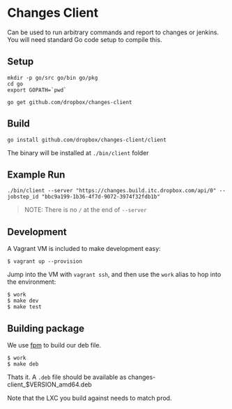 Changes Client
==============

Can be used to run arbitrary commands and report to changes
or jenkins. You will need standard Go code setup to compile this.

Setup
-----

```
mkdir -p go/src go/bin go/pkg
cd go
export GOPATH=`pwd`

go get github.com/dropbox/changes-client
```

Build
-----

```
go install github.com/dropbox/changes-client/client
```

The binary will be installed at `./bin/client` folder


Example Run
-----------


```
./bin/client --server "https://changes.build.itc.dropbox.com/api/0" --jobstep_id "bbc9a199-1b36-4f7d-9072-3974f32fdb1b"
```

> NOTE: There is no `/` at the end of `--server`


Development
-----------

A Vagrant VM is included to make development easy:

```
$ vagrant up --provision
```

Jump into the VM with `vagrant ssh`, and then use the `work` alias to hop into the environment:

```
$ work
$ make dev
$ make test
```


Building package
----------------

We use [fpm](https://github.com/jordansissel/fpm) to build our deb file.

```
$ work
$ make deb
```

Thats it. A `.deb` file should be available as changes-client\_$VERSION\_amd64.deb

Note that the LXC you build against needs to match prod.
